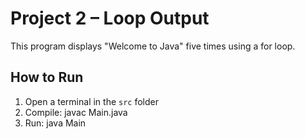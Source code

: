 # Project 2 – Loop Output

This program displays "Welcome to Java" five times using a for loop.

## How to Run

1. Open a terminal in the `src` folder
2. Compile: javac Main.java
3. Run: java Main
